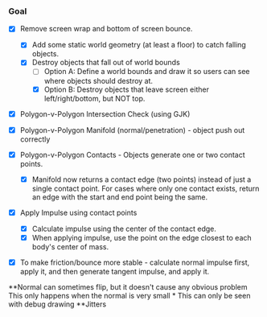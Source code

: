 ### Goal 

- [x] Remove screen wrap and bottom of screen bounce.
    - [x] Add some static world geometry (at least a floor) to catch falling objects.
    - [x] Destroy objects that fall out of world bounds
        - [ ] Option A: Define a world bounds and draw it so users can see where objects should destroy at.
        - [x] Option B: Destroy objects that leave screen either left/right/bottom, but NOT top. 
- [x] Polygon-v-Polygon Intersection Check (using GJK)
- [x] Polygon-v-Polygon Manifold (normal/penetration) - object push out correctly
- [x] Polygon-v-Polygon Contacts - Objects generate one or two contact points.  
    - [x] Manifold now returns a contact edge (two points) instead of just a single contact point.  For cases where only one contact exists, 
          return an edge with the start and end point being the same. 
- [x] Apply Impulse using contact points
    - [x] Calculate impulse using the center of the contact edge.
    - [x] When applying impulse, use the point on the edge closest to each body's center of mass.
- [x] To make friction/bounce more stable - calculate normal impulse first, apply it, and then generate tangent impulse, and apply it. 
	

**Normal can sometimes flip, but it doesn't cause any obvious problem This only happens when the normal is very small
	* This can only be seen with debug drawing
**Jitters


